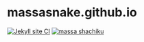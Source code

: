 # massasnake.github.io
[![Jekyll site CI](https://github.com/massasnake/massasnake.github.io/actions/workflows/jekyll.yml/badge.svg)](https://github.com/massasnake/massasnake.github.io/actions/workflows/jekyll.yml)
[![massa shachiku](https://img.shields.io/badge/%F0%9F%90%8D-NEET-G)](https://github.com/massasnake/)
